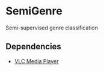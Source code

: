 # SemiGenre

Semi-supervised genre classification

## Dependencies

- [VLC Media Player](https://download.cnet.com/VLC-Media-Player/3000-13632_4-10210434.html)